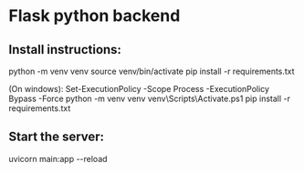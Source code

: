 # Flask python backend

## Install instructions:

python -m venv venv
source venv/bin/activate
pip install -r requirements.txt

(On windows):
Set-ExecutionPolicy -Scope Process -ExecutionPolicy Bypass -Force
python -m venv venv
venv\Scripts\Activate.ps1
pip install -r requirements.txt

## Start the server:
uvicorn main:app --reload

